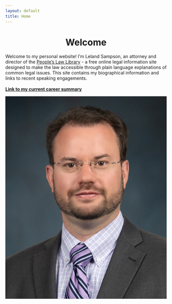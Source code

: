 ```yaml
---
layout: default
title: Home
---
```


<h1 align="center">Welcome</h1>

<div class="content-section">
    <p>Welcome to my personal website! I’m Leland Sampson, an attorney and director of the <a href="https://peoples-law.org">People’s Law Library</a> - a free online legal information site designed to make the law accessible through plain language explanations of common legal issues. This site contains my biographical information and links to recent speaking engagements.
	<br/>
	<br/>
	<strong><a href="/files/C.L.Sampson-CV-2025-03.pdf">Link to my current career summary</a></strong></p>
    <img src="/images/sampson-headshot-small.jpg" alt="Leland Sampson" class="profile-image">
</div>
